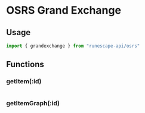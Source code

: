 # OSRS Grand Exchange

## Usage

```javascript
import { grandexchange } from "runescape-api/osrs"
```

## Functions

### getItem\(:id\) <a id="getitem-id"></a>

```javascript

```

### getItemGraph\(:id\) <a id="getitemgraph-id"></a>

```javascript

```

